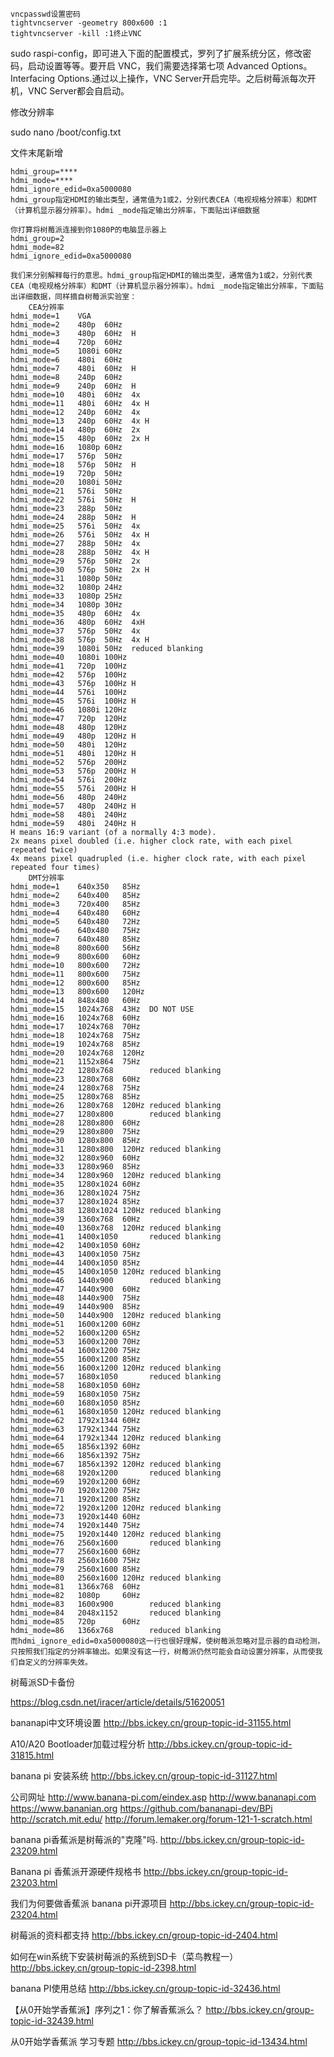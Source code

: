 

```
vncpasswd设置密码
tightvncserver -geometry 800x600 :1
tightvncserver -kill :1终止VNC
```

sudo raspi-config，即可进入下面的配置模式，罗列了扩展系统分区，修改密码，启动设置等等。要开启 VNC，我们需要选择第七项 Advanced Options。Interfacing Options.通过以上操作，VNC Server开启完毕。之后树莓派每次开机，VNC Server都会自启动。



修改分辨率

sudo nano /boot/config.txt

文件末尾新增

```
hdmi_group=****
hdmi_mode=****
hdmi_ignore_edid=0xa5000080
hdmi_group指定HDMI的输出类型，通常值为1或2，分别代表CEA（电视规格分辨率）和DMT（计算机显示器分辨率）。hdmi _mode指定输出分辨率，下面贴出详细数据

你打算将树莓派连接到你1080P的电脑显示器上
hdmi_group=2
hdmi_mode=82
hdmi_ignore_edid=0xa5000080

我们来分别解释每行的意思。hdmi_group指定HDMI的输出类型，通常值为1或2，分别代表CEA（电视规格分辨率）和DMT（计算机显示器分辨率）。hdmi _mode指定输出分辨率，下面贴出详细数据，同样摘自树莓派实验室：
    CEA分辨率
hdmi_mode=1    VGA
hdmi_mode=2    480p  60Hz
hdmi_mode=3    480p  60Hz  H
hdmi_mode=4    720p  60Hz
hdmi_mode=5    1080i 60Hz
hdmi_mode=6    480i  60Hz
hdmi_mode=7    480i  60Hz  H
hdmi_mode=8    240p  60Hz
hdmi_mode=9    240p  60Hz  H
hdmi_mode=10   480i  60Hz  4x
hdmi_mode=11   480i  60Hz  4x H
hdmi_mode=12   240p  60Hz  4x
hdmi_mode=13   240p  60Hz  4x H
hdmi_mode=14   480p  60Hz  2x
hdmi_mode=15   480p  60Hz  2x H
hdmi_mode=16   1080p 60Hz
hdmi_mode=17   576p  50Hz
hdmi_mode=18   576p  50Hz  H
hdmi_mode=19   720p  50Hz
hdmi_mode=20   1080i 50Hz
hdmi_mode=21   576i  50Hz
hdmi_mode=22   576i  50Hz  H
hdmi_mode=23   288p  50Hz
hdmi_mode=24   288p  50Hz  H
hdmi_mode=25   576i  50Hz  4x
hdmi_mode=26   576i  50Hz  4x H
hdmi_mode=27   288p  50Hz  4x
hdmi_mode=28   288p  50Hz  4x H
hdmi_mode=29   576p  50Hz  2x
hdmi_mode=30   576p  50Hz  2x H
hdmi_mode=31   1080p 50Hz
hdmi_mode=32   1080p 24Hz
hdmi_mode=33   1080p 25Hz
hdmi_mode=34   1080p 30Hz
hdmi_mode=35   480p  60Hz  4x
hdmi_mode=36   480p  60Hz  4xH
hdmi_mode=37   576p  50Hz  4x
hdmi_mode=38   576p  50Hz  4x H
hdmi_mode=39   1080i 50Hz  reduced blanking
hdmi_mode=40   1080i 100Hz
hdmi_mode=41   720p  100Hz
hdmi_mode=42   576p  100Hz
hdmi_mode=43   576p  100Hz H
hdmi_mode=44   576i  100Hz
hdmi_mode=45   576i  100Hz H
hdmi_mode=46   1080i 120Hz
hdmi_mode=47   720p  120Hz
hdmi_mode=48   480p  120Hz
hdmi_mode=49   480p  120Hz H
hdmi_mode=50   480i  120Hz
hdmi_mode=51   480i  120Hz H
hdmi_mode=52   576p  200Hz
hdmi_mode=53   576p  200Hz H
hdmi_mode=54   576i  200Hz
hdmi_mode=55   576i  200Hz H
hdmi_mode=56   480p  240Hz
hdmi_mode=57   480p  240Hz H
hdmi_mode=58   480i  240Hz
hdmi_mode=59   480i  240Hz H
H means 16:9 variant (of a normally 4:3 mode).
2x means pixel doubled (i.e. higher clock rate, with each pixel repeated twice)
4x means pixel quadrupled (i.e. higher clock rate, with each pixel repeated four times)
    DMT分辨率
hdmi_mode=1    640x350   85Hz
hdmi_mode=2    640x400   85Hz
hdmi_mode=3    720x400   85Hz
hdmi_mode=4    640x480   60Hz
hdmi_mode=5    640x480   72Hz
hdmi_mode=6    640x480   75Hz
hdmi_mode=7    640x480   85Hz
hdmi_mode=8    800x600   56Hz
hdmi_mode=9    800x600   60Hz
hdmi_mode=10   800x600   72Hz
hdmi_mode=11   800x600   75Hz
hdmi_mode=12   800x600   85Hz
hdmi_mode=13   800x600   120Hz
hdmi_mode=14   848x480   60Hz
hdmi_mode=15   1024x768  43Hz  DO NOT USE
hdmi_mode=16   1024x768  60Hz
hdmi_mode=17   1024x768  70Hz
hdmi_mode=18   1024x768  75Hz
hdmi_mode=19   1024x768  85Hz
hdmi_mode=20   1024x768  120Hz
hdmi_mode=21   1152x864  75Hz
hdmi_mode=22   1280x768        reduced blanking
hdmi_mode=23   1280x768  60Hz
hdmi_mode=24   1280x768  75Hz
hdmi_mode=25   1280x768  85Hz
hdmi_mode=26   1280x768  120Hz reduced blanking
hdmi_mode=27   1280x800        reduced blanking
hdmi_mode=28   1280x800  60Hz
hdmi_mode=29   1280x800  75Hz
hdmi_mode=30   1280x800  85Hz
hdmi_mode=31   1280x800  120Hz reduced blanking
hdmi_mode=32   1280x960  60Hz
hdmi_mode=33   1280x960  85Hz
hdmi_mode=34   1280x960  120Hz reduced blanking
hdmi_mode=35   1280x1024 60Hz
hdmi_mode=36   1280x1024 75Hz
hdmi_mode=37   1280x1024 85Hz
hdmi_mode=38   1280x1024 120Hz reduced blanking
hdmi_mode=39   1360x768  60Hz
hdmi_mode=40   1360x768  120Hz reduced blanking
hdmi_mode=41   1400x1050       reduced blanking
hdmi_mode=42   1400x1050 60Hz
hdmi_mode=43   1400x1050 75Hz
hdmi_mode=44   1400x1050 85Hz
hdmi_mode=45   1400x1050 120Hz reduced blanking
hdmi_mode=46   1440x900        reduced blanking
hdmi_mode=47   1440x900  60Hz
hdmi_mode=48   1440x900  75Hz
hdmi_mode=49   1440x900  85Hz
hdmi_mode=50   1440x900  120Hz reduced blanking
hdmi_mode=51   1600x1200 60Hz
hdmi_mode=52   1600x1200 65Hz
hdmi_mode=53   1600x1200 70Hz
hdmi_mode=54   1600x1200 75Hz
hdmi_mode=55   1600x1200 85Hz
hdmi_mode=56   1600x1200 120Hz reduced blanking
hdmi_mode=57   1680x1050       reduced blanking
hdmi_mode=58   1680x1050 60Hz
hdmi_mode=59   1680x1050 75Hz
hdmi_mode=60   1680x1050 85Hz
hdmi_mode=61   1680x1050 120Hz reduced blanking
hdmi_mode=62   1792x1344 60Hz
hdmi_mode=63   1792x1344 75Hz
hdmi_mode=64   1792x1344 120Hz reduced blanking
hdmi_mode=65   1856x1392 60Hz
hdmi_mode=66   1856x1392 75Hz
hdmi_mode=67   1856x1392 120Hz reduced blanking
hdmi_mode=68   1920x1200       reduced blanking
hdmi_mode=69   1920x1200 60Hz
hdmi_mode=70   1920x1200 75Hz
hdmi_mode=71   1920x1200 85Hz
hdmi_mode=72   1920x1200 120Hz reduced blanking
hdmi_mode=73   1920x1440 60Hz
hdmi_mode=74   1920x1440 75Hz
hdmi_mode=75   1920x1440 120Hz reduced blanking
hdmi_mode=76   2560x1600       reduced blanking
hdmi_mode=77   2560x1600 60Hz
hdmi_mode=78   2560x1600 75Hz
hdmi_mode=79   2560x1600 85Hz
hdmi_mode=80   2560x1600 120Hz reduced blanking
hdmi_mode=81   1366x768  60Hz
hdmi_mode=82   1080p     60Hz
hdmi_mode=83   1600x900        reduced blanking
hdmi_mode=84   2048x1152       reduced blanking
hdmi_mode=85   720p      60Hz
hdmi_mode=86   1366x768        reduced blanking
而hdmi_ignore_edid=0xa5000080这一行也很好理解，使树莓派忽略对显示器的自动检测，只按照我们指定的分辨率输出。如果没有这一行，树莓派仍然可能会自动设置分辨率，从而使我们自定义的分辨率失效。 
```

树莓派SD卡备份

https://blog.csdn.net/iracer/article/details/51620051



bananapi中文环境设置
http://bbs.ickey.cn/group-topic-id-31155.html

A10/A20 Bootloader加载过程分析
http://bbs.ickey.cn/group-topic-id-31815.html

banana pi 安装系统
http://bbs.ickey.cn/group-topic-id-31127.html

公司网址
http://www.banana-pi.com/eindex.asp
http://www.bananapi.com
https://www.bananian.org
https://github.com/bananapi-dev/BPi
http://scratch.mit.edu/
http://forum.lemaker.org/forum-121-1-scratch.html

banana pi香蕉派是树莓派的"克隆"吗.
http://bbs.ickey.cn/group-topic-id-23209.html

Banana pi 香蕉派开源硬件规格书
http://bbs.ickey.cn/group-topic-id-23203.html

我们为何要做香蕉派 banana pi开源项目
http://bbs.ickey.cn/group-topic-id-23204.html

树莓派的资料都支持
http://bbs.ickey.cn/group-topic-id-2404.html

如何在win系统下安装树莓派的系统到SD卡（菜鸟教程一）
http://bbs.ickey.cn/group-topic-id-2398.html

banana PI使用总结
http://bbs.ickey.cn/group-topic-id-32436.html

【从0开始学香蕉派】序列之1：你了解香蕉派么？
http://bbs.ickey.cn/group-topic-id-32439.html

从0开始学香蕉派
学习专题
http://bbs.ickey.cn/group-topic-id-13434.html











































